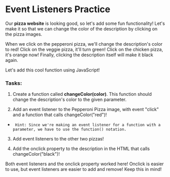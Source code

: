 # Event Listeners Practice

Our **pizza website** is looking good, so let's add some fun functionality! Let's make it so that we can change the color of the description by clicking on the pizza images. 

When we click on the pepperoni pizza, we'll change the description's color to red! Click on the veggie pizza, it'll turn green! Click on the chicken pizza, it's orange now! Finally, clicking the description itself will make it black again.

Let's add this cool function using JavaScript!
### Tasks:

1. Create a function called **changeColor(color)**. This function should change the description's color to the given parameter.

2. Add an event listener to the Pepperoni Pizza image, with event "click" and a function that calls changeColor("red")!

* ``` Hint: Since we're making an event listener for a function with a parameter, we have to use the function() notation.```

3. Add event listeners to the other two pizzas!

4. Add the onclick property to the description in the HTML that calls changeColor("black")!

Both event listeners and the onclick property worked here! Onclick is easier to use, but event listeners are easier to add and remove! Keep this in mind!
